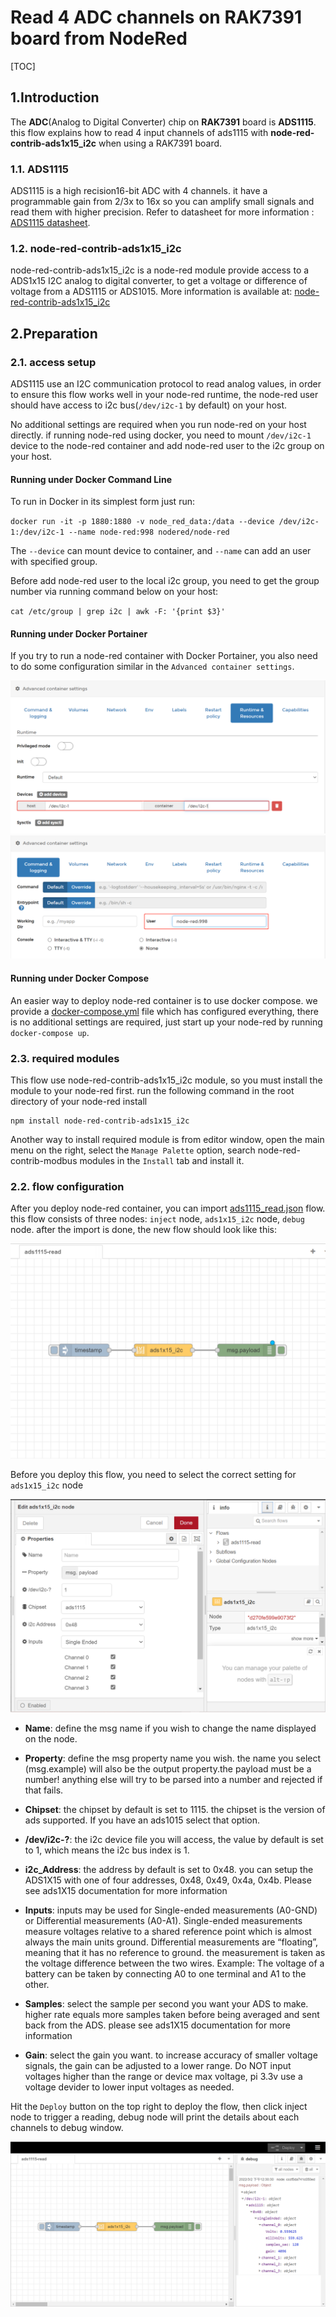 # Read 4 ADC channels on RAK7391 board from NodeRed

[TOC]

## 1.Introduction

The **ADC**(Analog to Digital Converter)  chip on **RAK7391** board is **ADS1115**. this flow explains how to read 4 input channels of ads1115 with **node-red-contrib-ads1x15_i2c** when using a RAK7391 board.

### 1.1. ADS1115

ADS1115 is  a high recision16-bit ADC with 4 channels.  it have a programmable gain from 2/3x to 16x so you can amplify small signals and read them with higher precision. Refer to datasheet for more information : [ADS1115 datasheet](https://cdn-shop.adafruit.com/datasheets/ads1115.pdf).

### 1.2. node-red-contrib-ads1x15_i2c

node-red-contrib-ads1x15_i2c is a node-red module provide access to a ADS1x15 I2C analog to digital converter, to get a voltage or difference of voltage from a ADS1115 or ADS1015. More information is available at: [node-red-contrib-ads1x15_i2c](https://flows.nodered.org/node/node-red-contrib-ads1x15_i2c)



## 2.Preparation


### 2.1. access setup

ADS1115 use an I2C communication protocol to read analog values, in order to ensure this flow works well in your node-red runtime, the node-red user should have access to i2c bus(`/dev/i2c-1` by default) on your host.

No additional settings are required when you run node-red on your host directly. if running node-red using docker, you need to mount `/dev/i2c-1` device to the node-red container and add node-red user to the i2c group on your host.

#### Running under Docker Command Line

To run in Docker in its simplest form just run:

`docker run -it -p 1880:1880 -v node_red_data:/data --device /dev/i2c-1:/dev/i2c-1 --name node-red:998 nodered/node-red`

The `--device` can mount device to container, and `--name` can add an user with specified group.

Before add node-red user to the local i2c group, you need to get the group number via running command below on your host:

`cat /etc/group | grep i2c | awk -F: '{print $3}'`

#### Running under Docker Portainer

If you try to run a node-red container with Docker Portainer, you also need to do some configuration similar in the `Advanced container settings`.

<img src="assets/dev_mount.png" alt="dev_mount" style="zoom: 50%;" />



<img src="assets/user_setting.png" alt="user_setting" style="zoom: 50%;" />

#### Running under Docker Compose 

An easier way to deploy node-red container is to use docker compose.  we provide a [docker-compose.yml](docker-compose.yml) file which has configured everything,  there is no additional settings are required, just start up your node-red by running `docker-compose up`.

### 2.3. required modules

This flow use node-red-contrib-ads1x15_i2c  module, so you must install the module to your node-red first. run the following command in the root directory of your node-red install

```
npm install node-red-contrib-ads1x15_i2c
```

 Another way to install required module is from editor window, open the main menu on the right, select  the `Manage Palette` option,  search node-red-contrib-modbus modules in the `Install` tab and install it.



### 2.2. flow configuration

After you deploy node-red container,  you can import  [ads1115_read.json](ads1115_read.json) flow. this flow consists of three nodes: `inject` node,  `ads1x15_i2c` node, `debug` node. after the import is done, the new flow should look like this:

<img src="assets/ads1115_read.png" alt="ads1115_read" style="zoom: 50%;" />

Before you deploy this flow, you need to select the correct setting for `ads1x15_i2c` node

<img src="assets/ads1x15_i2c.png" alt="ads1x15_i2c" style="zoom: 50%;" />

- **Name**: define the msg name if you wish to change the name displayed on the node.

- **Property**: define the msg property name you wish. the name you select (msg.example) will also be the output property.the payload must be a number! anything else will try to be parsed into a number and rejected if that fails.

- **Chipset**: the chipset by default is set to 1115. the chipset is the version of ads supported. If you have an ads1015 select that option.

- **/dev/i2c-?**: the i2c device file you will access, the value by default is set to 1, which means the i2c bus index is 1.

- **i2c_Address**: the address by default is set to 0x48. you can setup the ADS1X15 with one of four addresses, 0x48, 0x49, 0x4a, 0x4b. Please see ads1X15 documentation for more information

- **Inputs**: inputs may be used for Single-ended measurements (A0-GND) or Differential measurements (A0-A1). Single-ended measurements measure voltages relative to a shared reference point which is almost always the main units ground. Differential measurements are “floating”, meaning that it has no reference to ground. the measurement is taken as the voltage difference between the two wires. Example: The voltage of a battery can be taken by connecting A0 to one terminal and A1 to the other.

- **Samples**: select the sample per second you want your ADS to make. higher rate equals more samples taken before being averaged and sent back from the ADS. please see ads1X15 documentation for more information

- **Gain**: select the gain you want. to increase accuracy of smaller voltage signals, the gain can be adjusted to a lower range. Do NOT input voltages higher than the range or device max voltage, pi 3.3v use a voltage devider to lower input voltages as needed.



Hit the `Deploy` button on the top right to deploy the flow, then click inject node to trigger a reading, debug node will print the details about each channels to debug window.

<img src="assets/debug.png" alt="debug" style="zoom:67%;" />





